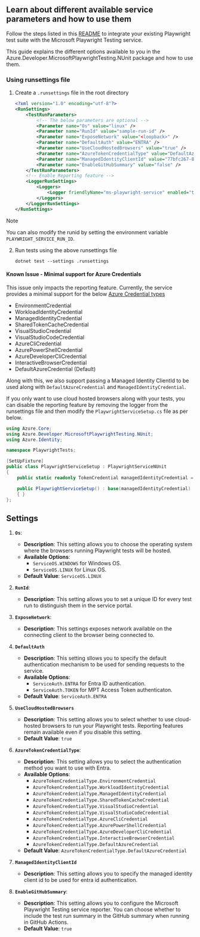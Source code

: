 ## Learn about different available service parameters and how to use them

Follow the steps listed in this [README](../../README.md) to integrate your existing Playwright test suite with the Microsoft Playwright Testing service.

This guide explains the different options available to you in the Azure.Developer.MicrosoftPlaywrightTesting.NUnit package and how to use them.

### Using runsettings file

1. Create a `.runsettings` file in the root directory

    ```xml
    <?xml version="1.0" encoding="utf-8"?>
    <RunSettings>
        <TestRunParameters>
            <!-- The below parameters are optional -->
            <Parameter name="Os" value="linux" />
            <Parameter name="RunId" value="sample-run-id" />
            <Parameter name="ExposeNetwork" value="<loopback>" />
            <Parameter name="DefaultAuth" value="ENTRA" />
            <Parameter name="UseCloudHostedBrowsers" value="true" />
            <Parameter name="AzureTokenCredentialType" value="DefaultAzureCredential" />
            <Parameter name="ManagedIdentityClientId" value="77bfc267-86cb-4eeb-9e4a-747a217a318c" />
            <Parameter name="EnableGitHubSummary" value="false" />
        </TestRunParameters>
        <!-- Enable Reporting feature -->
        <LoggerRunSettings>
            <Loggers>
                <Logger friendlyName="ms-playwright-service" enabled="true" />
            </Loggers>
        </LoggerRunSettings>
    </RunSettings>
    ```

  > [!NOTE]
  > You can also modify the runid by setting the environment variable `PLAYWRIGHT_SERVICE_RUN_ID`.

2. Run tests using the above runsettings file

    ```dotnetcli
    dotnet test --settings .runsettings
    ```

#### Known Issue - Minimal support for Azure Credentials

This issue only impacts the reporting feature. Currently, the service provides a minimal support for the below [Azure Credential types](https://learn.microsoft.com/en-us/dotnet/api/overview/azure/identity-readme?view=azure-dotnet)

- EnvironmentCredential
- WorkloadIdentityCredential
- ManagedIdentityCredential
- SharedTokenCacheCredential
- VisualStudioCredential
- VisualStudioCodeCredential
- AzureCliCredential
- AzurePowerShellCredential
- AzureDeveloperCliCredential
- InteractiveBrowserCredential
- DefaultAzureCredential (Default)

Along with this, we also support passing a Managed Identity ClientId to be used along with `DefaultAzureCredential` and `ManagedIdentityCredential`. 

If you only want to use cloud hosted browsers along with your tests, you can disable the reporting feature by removing the logger from the runsettings file and then modify the `PlaywrightServiceSetup.cs` file as per below.

```c#
using Azure.Core;
using Azure.Developer.MicrosoftPlaywrightTesting.NUnit;
using Azure.Identity;

namespace PlaywrightTests;

[SetUpFixture]
public class PlaywrightServiceSetup : PlaywrightServiceNUnit
{
    public static readonly TokenCredential managedIdentityCredential = new ManagedIdentityCredential();

    public PlaywrightServiceSetup() : base(managedIdentityCredential)
    { }
};
```

## Settings

1. **`Os`**:
    - **Description**: This setting allows you to choose the operating system where the browsers running Playwright tests will be hosted.
    - **Available Options**:
        - `ServiceOS.WINDOWS` for Windows OS.
        - `ServiceOS.LINUX` for Linux OS.
    - **Default Value**: `ServiceOS.LINUX`

2. **`RunId`**:
    - **Description**: This setting allows you to set a unique ID for every test run to distinguish them in the service portal.

3. **`ExposeNetwork`**:
    - **Description**: This settings exposes network available on the connecting client to the browser being connected to.

4. **`DefaultAuth`**
    - **Description**: This setting sllows you to specify the default authentication mechanism to be used for sending requests to the service.
    - **Available Options**:
        - `ServiceAuth.ENTRA` for Entra ID authentication.
        - `ServiceAuth.TOKEN` for MPT Access Token authenticaton.
    - **Default Value**: `ServiceAuth.ENTRA`

5. **`UseCloudHostedBrowsers`**
    - **Description**: This setting allows you to select whether to use cloud-hosted browsers to run your Playwright tests. Reporting features remain available even if you disable this setting.
    - **Default Value**: `true`

6. **`AzureTokenCredentialType`**:
    - **Description**: This setting allows you to select the authentication method you want to use with Entra.
    - **Available Options**:
        - `AzureTokenCredentialType.EnvironmentCredential`
        - `AzureTokenCredentialType.WorkloadIdentityCredential`
        - `AzureTokenCredentialType.ManagedIdentityCredential`
        - `AzureTokenCredentialType.SharedTokenCacheCredential`
        - `AzureTokenCredentialType.VisualStudioCredential`
        - `AzureTokenCredentialType.VisualStudioCodeCredential`
        - `AzureTokenCredentialType.AzureCliCredential`
        - `AzureTokenCredentialType.AzurePowerShellCredential`
        - `AzureTokenCredentialType.AzureDeveloperCliCredential`
        - `AzureTokenCredentialType.InteractiveBrowserCredential`
        - `AzureTokenCredentialType.DefaultAzureCredential`
    - **Default Value**: `AzureTokenCredentialType.DefaultAzureCredential`

7. **`ManagedIdentityClientId`**
    - **Description**: This setting allows you to specify the managed identity client id to be used for entra id authentication.

8. **`EnableGitHubSummary`**:
    - **Description**: This setting allows you to configure the Microsoft Playwright Testing service reporter. You can choose whether to include the test run summary in the GitHub summary when running in GitHub Actions.
    - **Default Value**: `true`

